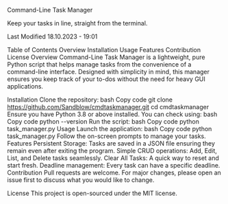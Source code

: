 Command-Line Task Manager

Keep your tasks in line, straight from the terminal.

Last Modified 18.10.2023 - 19:01

Table of Contents
Overview
Installation
Usage
Features
Contribution
License
Overview
Command-Line Task Manager is a lightweight, pure Python script that helps manage tasks from the convenience of a command-line interface. Designed with simplicity in mind, this manager ensures you keep track of your to-dos without the need for heavy GUI applications.

Installation
Clone the repository:
bash
Copy code
git clone https://github.com/Sandblow/cmdtaskmanager.git
cd cmdtaskmanager
Ensure you have Python 3.8 or above installed. You can check using:
bash
Copy code
python --version
Run the script:
bash
Copy code
python task_manager.py
Usage
Launch the application:
bash
Copy code
python task_manager.py
Follow the on-screen prompts to manage your tasks.
Features
Persistent Storage: Tasks are saved in a JSON file ensuring they remain even after exiting the program.
Simple CRUD operations: Add, Edit, List, and Delete tasks seamlessly.
Clear All Tasks: A quick way to reset and start fresh.
Deadline management: Every task can have a specific deadline.
Contribution
Pull requests are welcome. For major changes, please open an issue first to discuss what you would like to change.

License
This project is open-sourced under the MIT license.
